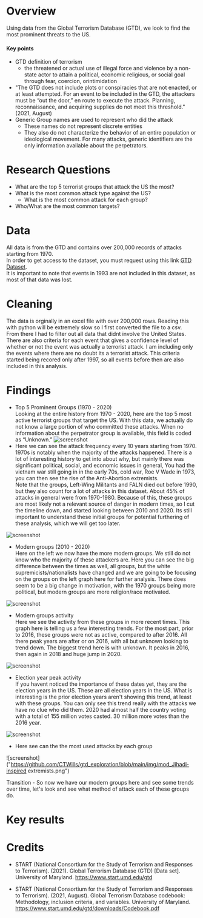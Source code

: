 # Overview

Using data from the Global Terrorism Database (GTD), we look to find the most prominent threats to the US.
<br>

#### Key points

- GTD definition of terrorism
  - the threatened or actual use of illegal force and violence by a non-state actor to attain a political, economic religious, or social goal through fear, coercion, orintimidation
- "The GTD does not include plots or conspiracies that are not enacted, or at least attempted. For an
  event to be included in the GTD, the attackers must be “out the door,” en route to execute the attack.
  Planning, reconnaissance, and acquiring supplies do not meet this threshold." (2021, August)
- Generic Group names are used to represent who did the attack
  - These names do not represent discrete entities
  - They also do not characterize the behavior
    of an entire population or ideological movement. For many attacks, generic identifiers are the
    only information available about the perpetrators.

# Research Questions

- What are the top 5 terrorist groups that attack the US the most?
- What is the most common attack type against the US?
  - What is the most common attack for each group?
- Who/What are the most common targets?

# Data

All data is from the GTD and contains over 200,000 records of attacks starting from 1970. <br>
In order to get access to the dataset, you must request using this link [GTD Dataset](https://www.start.umd.edu/gtd/contact/download).<br>
It is important to note that events in 1993 are not included in this dataset, as most of that data was lost.

# Cleaning

The data is orginally in an excel file with over 200,000 rows. Reading this with python will be extremely slow so I first converted the file to a csv. <br>
From there I had to filter out all data that didnt involve the United States. <br>
There are also criteria for each event that gives a confidence level of whether or not the event was actually a terrorist attack. I am including only the events where there are no doubt its a terrorist attack. This criteria started being recored only after 1997, so all events before then are also included in this analysis.

# Findings
* Top 5 Prominent Groups (1970 - 2020)
  <br>
  Looking at the entire history from 1970 - 2020, here are the top 5 most active terrorist groups that target the US.
  With this data, we actually do not know a large portion of who committed these attacks.
  When no information about the perpetrator group is available, this field is coded as “Unknown.”
![screenshot](https://github.com/CTWills/gtd_exploration/blob/main/img/top_5_tot.png)
* Here we can see the attack frequency every 10 years starting from 1970.
  <br>
1970s is notably when the majority of the attacks happened. There is a lot of interesting history to get into about why, but mainly there was significant political, social, and economic issues in general,
You had the vietnam war still going in in the early 70s, cold war, Roe V Wade in 1973, you can then see the rise of the Anti-Abortion extremists. <br>
Note that the groups, Left-Wing Militants and FALN died out before 1990, but they also count for a lot of attacks in this dataset. About 45% of attacks in general were from 1970-1980. 
Because of this, these groups are most likely not a relevant source of danger in modern times, so I cut the timeline down, and started looking between 2010 and 2020. Its still important to understand these initial groups for potential furthering of these analysis, which we will get too later.

![screenshot](https://github.com/CTWills/gtd_exploration/blob/main/img/tot_timeline.png)

* Modern groups (2010 - 2020)
  <br>
  Here on the left we now have the more modern groups. We still do not know who the majority of these attackers are.
  Here you can see the big difference between the times as well, all groups, but the white supremicists/nationalists have changed and we are going to be focusing on the groups on the left graph here for further analysis.
  There does seem to be a big change in motivation, with the 1970 groups being more political, but modern groups are more religion/race motivated.
  
![screenshot](https://github.com/CTWills/gtd_exploration/blob/main/img/top_5_mod.png)

* Modern groups activity
  <br>
  Here we see the activity from these groups in more recent times. This graph here is telling us a few interesting trends.
  For the most part, prior to 2016, these groups were not as active, compared to after 2016.
  All there peak years are after or on 2016, with all but unknown looking to trend down.
  The biggest trend here is with unknown. It peaks in 2016, then again in 2018 and huge jump in 2020.

![screenshot](https://github.com/CTWills/gtd_exploration/blob/main/img/mod_timeline.png)

* Election year peak activity
  <br>
  If you havent noticed the importance of these dates yet, they are the election years in the US.
  These are all election years in the US. What is interesting is the prior election years aren't showing this trend, at least with these groups.
  You can only see this trend really with the attacks we have no clue who did them. 2020 had almost half the country voting with a total of 155 million votes casted. 30 million more votes than the 2016 year.

![screenshot](https://github.com/CTWills/gtd_exploration/blob/main/img/mod_election.png)

* Here see can the the most used attacks by each group
  
![screenshot]("https://github.com/CTWills/gtd_exploration/blob/main/img/mod_Jihadi-inspired extremists.png")

Transition - So now we have our modern groups here and see some trends over time, let's look and see what method of attack each of these groups do.

# Key results

# Credits

- START (National Consortium for the Study of Terrorism and Responses to Terrorism). (2021). Global
  Terrorism Database (GTD) [Data set]. University of Maryland. https://www.start.umd.edu/gtd

- START (National Consortium for the Study of Terrorism and Responses to Terrorism). (2021, August).
  Global Terrorism Database codebook: Methodology, inclusion criteria, and variables. University of
  Maryland. https://www.start.umd.edu/gtd/downloads/Codebook.pdf

